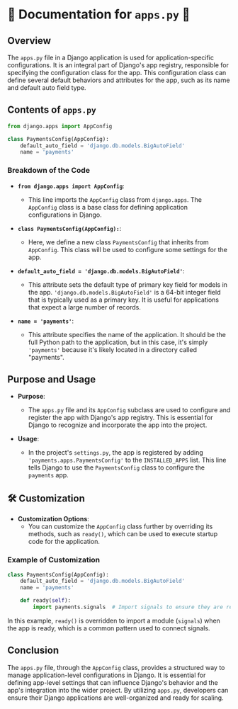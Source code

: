 # 🌟 Documentation for `apps.py` 🌟

## Overview
The `apps.py` file in a Django application is used for application-specific configurations. It is an integral part of Django's app registry, responsible for specifying the configuration class for the app. This configuration class can define several default behaviors and attributes for the app, such as its name and default auto field type.

## Contents of `apps.py`

```python
from django.apps import AppConfig

class PaymentsConfig(AppConfig):
    default_auto_field = 'django.db.models.BigAutoField'
    name = 'payments'
```

### Breakdown of the Code

- **`from django.apps import AppConfig`**:
  - This line imports the `AppConfig` class from `django.apps`. The `AppConfig` class is a base class for defining application configurations in Django.

- **`class PaymentsConfig(AppConfig):`**:
  - Here, we define a new class `PaymentsConfig` that inherits from `AppConfig`. This class will be used to configure some settings for the app.

- **`default_auto_field = 'django.db.models.BigAutoField'`**:
  - This attribute sets the default type of primary key field for models in the app. `'django.db.models.BigAutoField'` is a 64-bit integer field that is typically used as a primary key. It is useful for applications that expect a large number of records.

- **`name = 'payments'`**:
  - This attribute specifies the name of the application. It should be the full Python path to the application, but in this case, it's simply `'payments'` because it's likely located in a directory called "payments".

## Purpose and Usage

- **Purpose**:
  - The `apps.py` file and its `AppConfig` subclass are used to configure and register the app with Django's app registry. This is essential for Django to recognize and incorporate the app into the project.

- **Usage**:
  - In the project's `settings.py`, the app is registered by adding `'payments.apps.PaymentsConfig'` to the `INSTALLED_APPS` list. This line tells Django to use the `PaymentsConfig` class to configure the `payments` app.

## 🛠️ Customization

- **Customization Options**:
  - You can customize the `AppConfig` class further by overriding its methods, such as `ready()`, which can be used to execute startup code for the application.

### Example of Customization

```python
class PaymentsConfig(AppConfig):
    default_auto_field = 'django.db.models.BigAutoField'
    name = 'payments'

    def ready(self):
        import payments.signals  # Import signals to ensure they are registered
```

In this example, `ready()` is overridden to import a module (`signals`) when the app is ready, which is a common pattern used to connect signals.

## Conclusion

The `apps.py` file, through the `AppConfig` class, provides a structured way to manage application-level configurations in Django. It is essential for defining app-level settings that can influence Django's behavior and the app's integration into the wider project. By utilizing `apps.py`, developers can ensure their Django applications are well-organized and ready for scaling.